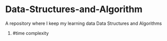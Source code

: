 # Data-Structures-and-Algorithm

A repository where I keep my learning data Data Structures and Algorithms 

1. #time complexity
